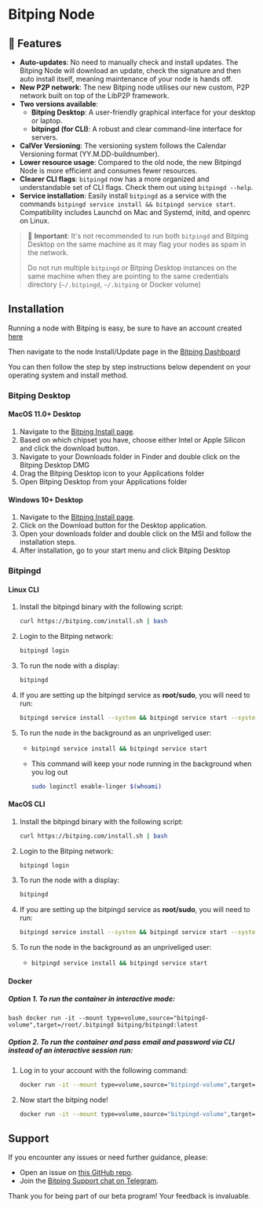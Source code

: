 # Bitping Node

## 🌟 Features
- **Auto-updates**: No need to manually check and install updates. The Bitping Node will download an update, check the signature and then auto install itself, meaning maintenance of your node is hands off.
- **New P2P network**: The new Bitping node utilises our new custom, P2P network built on top of the LibP2P framework.
- **Two versions available**:
  - **Bitping Desktop**: A user-friendly graphical interface for your desktop or laptop.
  - **bitpingd (for CLI)**: A robust and clear command-line interface for servers.
- **CalVer Versioning**: The versioning system follows the Calendar Versioning format (YY.M.DD-buildnumber).
- **Lower resource usage**: Compared to the old node, the new Bitpingd Node is more efficient and consumes fewer resources.
- **Clearer CLI flags**: `bitpingd` now has a more organized and understandable set of CLI flags. Check them out using `bitpingd --help`.
- **Service installation**: Easily install `bitpingd` as a service with the commands `bitpingd service install && bitpingd service start`. Compatibility includes Launchd on Mac and Systemd, initd, and openrc on Linux.

> 🚫 **Important**:
> It's not recommended to run both `bitpingd` and Bitping Desktop on the same machine as it may flag your nodes as spam in the network.
> 
> Do not run multiple `bitpingd` or Bitping Desktop instances on the same machine when they are pointing to the same credentials directory (`~/.bitpingd`, `~/.bitping` or Docker volume)

## Installation

Running a node with Bitping is easy, be sure to have an account created [here](https://app.bitping.com/register)

Then navigate to the node Install/Update page in the [Bitping Dashboard](https://app.bitping.com/update)

You can then follow the step by step instructions below dependent on your operating system and install method.

### Bitping Desktop

#### MacOS 11.0+ Desktop
  1. Navigate to the [Bitping Install page](https://app.bitping.com/update).
  2. Based on which chipset you have, choose either Intel or Apple Silicon and click the download button.
  3. Navigate to your Downloads folder in Finder and double click on the Bitping Desktop DMG
  4. Drag the Bitping Desktop icon to your Applications folder
  5. Open Bitping Desktop from your Applications folder

#### Windows 10+ Desktop
  1. Navigate to the [Bitping Install page](https://app.bitping.com/update).
  2. Click on the Download button for the Desktop application.
  3. Open your downloads folder and double click on the MSI and follow the installation steps.
  3. After installation, go to your start menu and click Bitping Desktop

### Bitpingd

#### Linux CLI
1. Install the bitpingd binary with the following script:
    ```bash
    curl https://bitping.com/install.sh | bash
    ```
2. Login to the Bitping network:
    ```bash
    bitpingd login
    ```
3. To run the node with a display: 
    ```bash
    bitpingd
    ```
4. If you are setting up the bitpingd service as **root/sudo**, you will need to run:
    ```bash 
    bitpingd service install --system && bitpingd service start --system
    ```
5. To run the node in the background as an unpriveliged user:
      - ```bash 
        bitpingd service install && bitpingd service start
        ```
      - This command will keep your node running in the background when you log out
        ```bash
        sudo loginctl enable-linger $(whoami)
        ```
        
#### MacOS CLI
1. Install the bitpingd binary with the following script:
    ```bash
    curl https://bitping.com/install.sh | bash
    ```
2. Login to the Bitping network:
    ```bash
    bitpingd login
    ```
3. To run the node with a display: 
    ```bash
    bitpingd
    ```
4. If you are setting up the bitpingd service as **root/sudo**, you will need to run:
    ```bash 
    bitpingd service install --system && bitpingd service start --system
    ```
5. To run the node in the background as an unpriveliged user:
      - ```bash 
        bitpingd service install && bitpingd service start
        ```

#### Docker
##### Option 1. To run the container in interactive mode: 
   ```
   bash docker run -it --mount type=volume,source="bitpingd-volume",target=/root/.bitpingd bitping/bitpingd:latest
   ```

##### Option 2. To run the container and pass email and password via CLI instead of an interactive session run:  
  1. Log in to your account with the following command:
       ```bash
       docker run -it --mount type=volume,source="bitpingd-volume",target=/root/.bitpingd --entrypoint /app/bitpingd bitping/bitpingd:latest login --email "YOUR_BITPING_EMAIL" --password "YOUR_BITPING_PASSWORD"
       ```
  2. Now start the bitping node!
       ```bash 
       docker run -it --mount type=volume,source="bitpingd-volume",target=/root/.bitpingd bitping/bitpingd:latest
       ```
       
## Support

If you encounter any issues or need further guidance, please:
- Open an issue on [this GitHub repo](https://github.com/BitpingApp/Bitping-Node/issues).
- Join the [Bitping Support chat on Telegram](https://t.me/bitping).

Thank you for being part of our beta program! Your feedback is invaluable.
